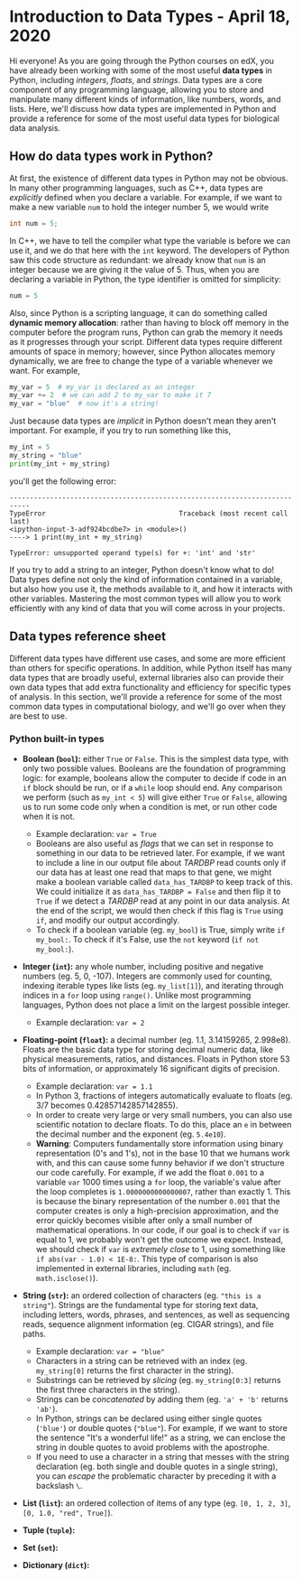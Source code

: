 # Introduction to Data Types - April 18, 2020

Hi everyone! As you are going through the Python 
courses on edX, you have already been working with 
some of the most useful **data types** in Python, 
including _integers_, _floats_, and _strings_. Data 
types are a core component of any programming 
language, allowing you to store and manipulate many 
different kinds of information, like numbers, words, and 
lists. Here, we'll discuss how data types are 
implemented in Python and provide a reference for 
some of the most useful data types for biological 
data analysis.


## How do data types work in Python?

At first, the existence of different data types in 
Python may not be obvious. In many other programming 
languages, such as C++, data types are _explicitly_ 
defined when you declare a variable. For example, if 
we want to make a new variable `num` to hold the 
integer number 5, we would write

```c++
int num = 5;
```

In C++, we have to tell the compiler what type the 
variable is before we can use it, and we do that here with 
the `int` keyword. The developers of Python saw this 
code structure as redundant: we already know that 
`num` is an integer because we are giving it the value 
of 5. Thus, when you are declaring a variable in 
Python, the type identifier is omitted for simplicity:

```python
num = 5
```

Also, since Python is a scripting language, it can do 
something called **dynamic memory allocation**: rather 
than having to block off memory in the computer before 
the program runs, Python can grab the memory it needs 
as it progresses through your script. Different 
data types require different amounts of space in memory; however, 
since Python allocates memory dynamically, we are free 
to change the type of a variable whenever we want. For 
example,

```python
my_var = 5  # my_var is declared as an integer
my_var += 2  # we can add 2 to my_var to make it 7
my_var = "blue"  # now it's a string!
```

Just because data types are _implicit_ in Python 
doesn't mean they aren't important. For example, if 
you try to run something like this,

```python
my_int = 5
my_string = "blue"
print(my_int + my_string)
```

you'll get the following error:

```
---------------------------------------------------------------------------
TypeError                                 Traceback (most recent call last)
<ipython-input-3-adf924bcdbe7> in <module>()
----> 1 print(my_int + my_string)

TypeError: unsupported operand type(s) for +: 'int' and 'str'
```

If you try to add a string to an integer, Python 
doesn't know what to do! Data types define not 
only the kind of information contained in a variable, 
but also how you use it, the methods available 
to it, and how it interacts with other variables. 
Mastering the most common types will allow you 
to work efficiently with any kind of data that 
you will come across in your projects.


## Data types reference sheet

Different data types have different use cases, 
and some are more efficient than others for 
specific operations. In addition, while Python 
itself has many data types that are broadly useful, 
external libraries also can provide their own data 
types that add extra functionality and efficiency 
for specific types of analysis. In this section, we'll 
provide a reference for some of the most common 
data types in computational biology, and we'll 
go over when they are best to use.

### Python built-in types

- **Boolean (`bool`):** either `True` or `False`. This is the simplest data type, with only two possible values. Booleans are the foundation of programming logic: for example, booleans allow the computer to decide if code in an `if` block should be run, or if a `while` loop should end. Any comparison we perform (such as `my_int < 5`) will give either `True` or `False`, allowing us to run some code only when a condition is met, or run other code when it is not.
  - Example declaration: `var = True`
  - Booleans are also useful as _flags_ that we can set in response to something in our data to be retrieved later. For example, if we want to include a line in our output file about _TARDBP_ read counts only if our data has at least one read that maps to that gene, we might make a boolean variable called `data_has_TARDBP` to keep track of this. We could initialize it as `data_has_TARDBP = False` and then flip it to `True` if we detect a _TARDBP_ read at any point in our data analysis. At the end of the script, we would then check if this flag is `True` using `if`, and modify our output accordingly.
  - To check if a boolean variable (eg. `my_bool`) is True, simply write `if my_bool:`. To check if it's False, use the `not` keyword (`if not my_bool:`).

- **Integer (`int`):** any whole number, including positive and negative numbers (eg. 5, 0, -107). Integers are commonly used for counting, indexing iterable types like lists (eg. `my_list[1]`), and iterating through indices in a `for` loop using `range()`. Unlike most programming languages, Python does not place a limit on the largest possible integer.
  - Example declaration: `var = 2`
  
- **Floating-point (`float`):** a decimal number (eg. 1.1, 3.14159265, 2.998e8). Floats are the basic data type for storing decimal numeric data, like physical measurements, ratios, and distances. Floats in Python store 53 bits of information, or approximately 16 significant digits of precision.
  - Example declaration: `var = 1.1`
  - In Python 3, fractions of integers automatically evaluate to floats (eg. 3/7 becomes 0.42857142857142855).
  - In order to create very large or very small numbers, you can also use scientific notation to declare floats. To do this, place an `e` in between the decimal number and the exponent (eg. `5.4e10`).
  - **Warning**: Computers fundamentally store information using binary representation (0's and 1's), not in the base 10 that we humans work with, and this can cause some funny behavior if we don't structure our code carefully. For example, if we add the float `0.001` to a variable `var` 1000 times using a `for` loop, the variable's value after the loop completes is `1.0000000000000007`, rather than exactly 1. This is because the binary representation of the number `0.001` that the computer creates is only a high-precision approximation, and the error quickly becomes visible after only a small number of mathematical operations. In our code, if our goal is to check if `var` is equal to 1, we probably won't get the outcome we expect. Instead, we should check if `var` is _extremely close_ to 1, using something like `if abs(var - 1.0) < 1E-8:`. This type of comparison is also implemented in external libraries, including `math` (eg. `math.isclose()`).

- **String (`str`):** an ordered collection of characters (eg. `"this is a string"`). Strings are the fundamental type for storing text data, including letters, words, phrases, and sentences, as well as sequencing reads, sequence alignment information (eg. CIGAR strings), and file paths.
  - Example declaration: `var = "blue"`
  - Characters in a string can be retrieved with an index (eg. `my_string[0]` returns the first character in the string).
  - Substrings can be retrieved by _slicing_ (eg. `my_string[0:3]` returns the first three characters in the string).
  - Strings can be _concatenated_ by adding them (eg. `'a' + 'b'` returns `'ab'`).
  - In Python, strings can be declared using either single quotes (`'blue'`) or double quotes (`"blue"`). For example, if we want to store the sentence "It's a wonderful life!" as a string, we can enclose the string in double quotes to avoid problems with the apostrophe.
  - If you need to use a character in a string that messes with the string declaration (eg. both single and double quotes in a single string), you can _escape_ the problematic character by preceding it with a backslash `\`.
  
- **List (`list`):** an ordered collection of items of any type (eg. `[0, 1, 2, 3]`, `[0, 1.0, "red", True]`).

- **Tuple (`tuple`):**

- **Set (`set`):**

- **Dictionary (`dict`):**
